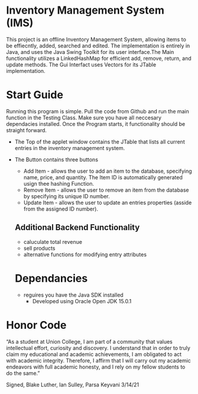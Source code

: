 # Inventory Management System (IMS)
This project is an offline Inventory Management System, allowing items to be effiecntly, added, searched and edited. The implementation is entirely in Java, and uses the Java Swing Toolkit for its user interface.The Main functionality utilizes a LinkedHashMap for efficient add, remove, return, and update methods. The Gui Interfact uses Vectors for its JTable implementation. 

# Start Guide
Running this program is simple. Pull the code from Github and run the main function in the Testing Class. Make sure you have all neccesary dependacies installed. Once the Program starts, it functionality should be straight forward.
- The Top of the applet window contains the JTable that lists all current entries in the inventory management system. 
- The Button contains three buttons
  - Add Item - allows the user to add an item to the database, specifying name, price, and quantity. The Item ID is automatically generated usign thee hashing Function.
  - Remove Item - allows the user to remove an item from the database by specifying its unique ID number.
  - Update Item - allows the user to update an entries properties (asside from the assigned ID number).
  
  ## Additional Backend Functionality
  - caluculate total revenue
  - sell products
  - alternative functions for modifying entry attributes
  
  
  
  # Dependancies
  - reguires you have the Java SDK installed
    - Developed using Oracle Open JDK 15.0.1

# Honor Code
“As a student at Union College, I am part of a community that values intellectual effort, curiosity and discovery. I understand that in order to truly claim my educational and academic achievements, I am obligated to act with academic integrity. Therefore, I affirm that I will carry out my academic endeavors with full academic honesty, and I rely on my fellow students to do the same.”

Signed, 
Blake Luther, Ian Sulley, Parsa Keyvani
3/14/21

  


